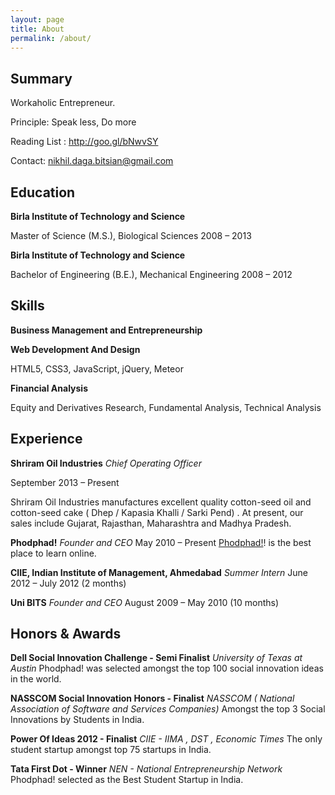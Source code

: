 ```yaml
---
layout: page
title: About
permalink: /about/
---
```


Summary
-----

Workaholic Entrepreneur.

Principle: Speak less, Do more

Reading List : http://goo.gl/bNwvSY

Contact: nikhil.daga.bitsian@gmail.com



Education
---------
**Birla Institute of Technology and Science**

Master of Science (M.S.),  Biological Sciences
2008 – 2013

**Birla Institute of Technology and Science**

Bachelor of Engineering (B.E.), Mechanical Engineering
2008 – 2012



Skills
------
**Business Management and Entrepreneurship**


**Web Development And Design** 

HTML5, CSS3, JavaScript, jQuery, Meteor

**Financial Analysis**

Equity and Derivatives Research, Fundamental Analysis, Technical Analysis 


Experience
----------

**Shriram Oil Industries**
*Chief Operating Officer*

September 2013 – Present

Shriram Oil Industries manufactures excellent quality cotton-seed oil and cotton-seed cake ( Dhep / Kapasia Khalli / Sarki Pend) . At present, our sales include Gujarat, Rajasthan, Maharashtra and Madhya Pradesh.

**Phodphad!**
*Founder and CEO*
May 2010 – Present 
[Phodphad!](http://phodphad.com/)! is the best place to learn online.

**CIIE, Indian Institute of Management, Ahmedabad**
*Summer Intern*
June 2012 – July 2012 (2 months)

**Uni BITS**
*Founder and CEO*
August 2009 – May 2010 (10 months)



Honors & Awards
---------------

**Dell Social Innovation Challenge - Semi Finalist**
*University of Texas at Austin*
Phodphad! was selected amongst the top 100 social innovation ideas in the world.

**NASSCOM Social Innovation Honors - Finalist**
*NASSCOM ( National Association of Software and Services Companies)*
Amongst the top 3 Social Innovations by Students in India.

**Power Of Ideas 2012 - Finalist**
*CIIE - IIMA , DST , Economic Times*
The only student startup amongst top 75 startups in India.

**Tata First Dot - Winner**
*NEN - National Entrepreneurship Network*
Phodphad! selected as the Best Student Startup in India.
